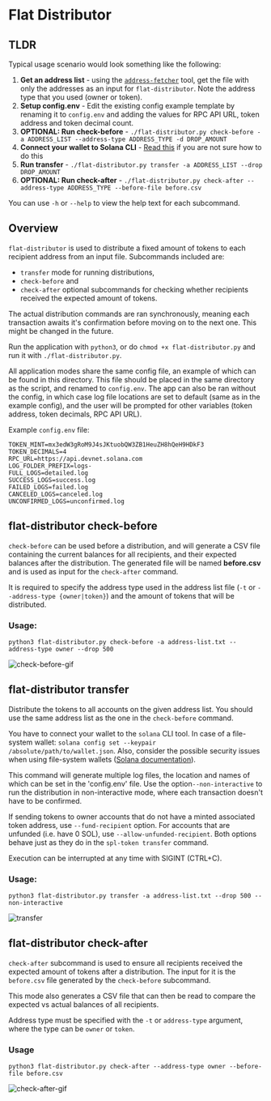 # Flat Distributor

## TLDR
Typical usage scenario would look something like the following:
1. **Get an address list** - using the [`address-fetcher`](../address-fetcher) tool, get the file with only the addresses as an input for `flat-distributor`. Note the address type that you used (owner or token).
2. **Setup config.env** - Edit the existing config example template by renaming it to `config.env` and adding the values for RPC API URL, token address and token decimal count.
3. **OPTIONAL: Run check-before** - `./flat-distributor.py check-before -a ADDRESS_LIST --address-type ADDRESS_TYPE -d DROP_AMOUNT`
4. **Connect your wallet to Solana CLI** - [Read this](https://docs.solana.com/wallet-guide/file-system-wallet) if you are not sure how to do this
5. **Run transfer** - `./flat-distributor.py transfer -a ADDRESS_LIST --drop DROP_AMOUNT`
6. **OPTIONAL: Run check-after** - `./flat-distributor.py check-after --address-type ADDRESS_TYPE --before-file before.csv` 

You can use `-h` or `--help` to view the help text for each subcommand.

## Overview
`flat-distributor` is used to distribute a fixed amount of tokens to each recipient address from an input file. Subcommands included are:
* `transfer` mode for running distributions,
* `check-before` and 
* `check-after` optional subcommands for checking whether recipients received the expected amount of tokens.

The actual distribution commands are ran synchronously, meaning each transaction awaits it's confirmation before moving on to the next one. This might be changed in the future.

Run the application with `python3`, or do `chmod +x flat-distributor.py` and run it with `./flat-distributor.py`.

All application modes share the same config file, an example of which can be found in this directory. This file should be placed in the same directory as the script, and renamed to `config.env`. The app can also be ran without the config, in which case log file locations are set to default (same as in the example config), and the user will be prompted for other variables (token address, token decimals, RPC API URL).

Example `config.env` file:
```
TOKEN_MINT=mx3edW3gRoM9J4sJKtuobQW3ZB1HeuZH8hQeH9HDkF3
TOKEN_DECIMALS=4
RPC_URL=https://api.devnet.solana.com
LOG_FOLDER_PREFIX=logs-
FULL_LOGS=detailed.log
SUCCESS_LOGS=success.log
FAILED_LOGS=failed.log
CANCELED_LOGS=canceled.log
UNCONFIRMED_LOGS=unconfirmed.log
```

## flat-distributor check-before
`check-before` can be used before a distribution, and will generate a CSV file containing the current balances for all recipients, and their expected balances after the distribution. The generated file will be named **before.csv** and is used as input for the `check-after` command.

It is required to specify the address type used in the address list file (`-t` or `--address-type {owner|token}`) and the amount of tokens that will be distributed. 

### Usage:
`python3 flat-distributor.py check-before -a address-list.txt --address-type owner --drop 500`

![check-before-gif](https://github.com/praskoson/distribution-tools/blob/main/assets/gifs/check-before.gif)

## flat-distributor transfer
Distribute the tokens to all accounts on the given address list. You should use the same address list as the one in the `check-before` command.

You have to connect your wallet to the `solana` CLI tool. In case of a file-system wallet: 
`solana config set --keypair /absolute/path/to/wallet.json`.
Also, consider the possible security issues when using file-system wallets ([Solana documentation](https://docs.solana.com/wallet-guide/cli)).

This command will generate multiple log files, the location and names of which can be set in the 'config.env' file.
Use the option`--non-interactive` to run the distribution in non-interactive mode, where each transaction doesn't have to be confirmed.

If sending tokens to owner accounts that do not have a minted associated token address, use `--fund-recipient` option. For accounts that are unfunded (i.e. have 0 SOL), use `--allow-unfunded-recipient`. Both options behave just as they do in the `spl-token transfer` command. 

Execution can be interrupted at any time with SIGINT (CTRL+C).

### Usage:
`python3 flat-distributor.py transfer -a address-list.txt --drop 500 --non-interactive`

![transfer](https://github.com/praskoson/distribution-tools/blob/main/assets/gifs/transfer.gif)

## flat-distributor check-after
 `check-after` subcommand is used to ensure all recipients received the expected amount of tokens after a distribution. The input for it is the `before.csv` file generated by the `check-before` subcommand.

This mode also generates a CSV file that can then be read to compare the expected vs actual balances of all recipients. 

Address type must be specified with the `-t` or `address-type` argument, where the type can be `owner` or `token`. 

### Usage
`python3 flat-distributor.py check-after --address-type owner --before-file before.csv`

![check-after-gif](https://github.com/praskoson/distribution-tools/blob/main/assets/gifs/check-after.gif)

